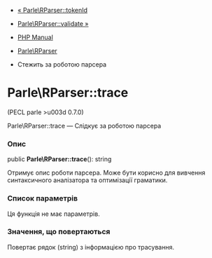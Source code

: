 - [« Parle\RParser::tokenId](parle-rparser.tokenid.md)
- [Parle\RParser::validate »](parle-rparser.validate.md)

- [PHP Manual](index.md)
- [Parle\RParser](class.parle-rparser.md)
- Стежить за роботою парсера

# Parle\RParser::trace

(PECL parle \>u003d 0.7.0)

Parle\RParser::trace — Слідкує за роботою парсера

### Опис

public **Parle\RParser::trace**(): string

Отримує опис роботи парсера. Може бути корисно для
вивчення синтаксичного аналізатора та оптимізації граматики.

### Список параметрів

Ця функція не має параметрів.

### Значення, що повертаються

Повертає рядок (string) з інформацією про трасування.
